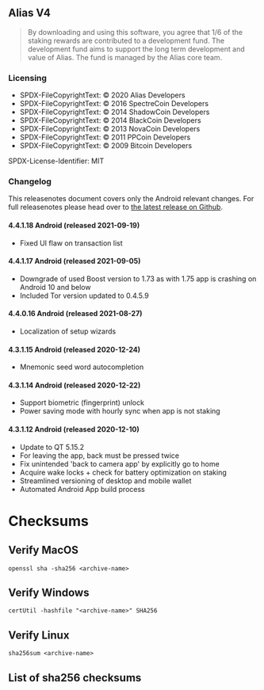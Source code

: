## Alias V4

> By downloading and using this software, you agree that 1/6 of the staking
> rewards are contributed to a development fund. The development fund aims
> to support the long term development and value of Alias. The fund is managed
> by the Alias core team.

### Licensing

- SPDX-FileCopyrightText: © 2020 Alias Developers
- SPDX-FileCopyrightText: © 2016 SpectreCoin Developers
- SPDX-FileCopyrightText: © 2014 ShadowCoin Developers
- SPDX-FileCopyrightText: © 2014 BlackCoin Developers
- SPDX-FileCopyrightText: © 2013 NovaCoin Developers
- SPDX-FileCopyrightText: © 2011 PPCoin Developers
- SPDX-FileCopyrightText: © 2009 Bitcoin Developers

SPDX-License-Identifier: MIT

### Changelog
This releasenotes document covers only the Android relevant changes. For full
releasenotes please head over to [the latest release on Github](https://github.com/aliascash/alias-wallet/releases/latest).

#### 4.4.1.18 Android (released 2021-09-19)
- Fixed UI flaw on transaction list

#### 4.4.1.17 Android (released 2021-09-05)
- Downgrade of used Boost version to 1.73 as with 1.75 app is crashing on Android 10 and below
- Included Tor version updated to 0.4.5.9

#### 4.4.0.16 Android (released 2021-08-27)
- Localization of setup wizards

#### 4.3.1.15 Android (released 2020-12-24)
- Mnemonic seed word autocompletion

#### 4.3.1.14 Android (released 2020-12-22)
- Support biometric (fingerprint) unlock
- Power saving mode with hourly sync when app is not staking

#### 4.3.1.12 Android (released 2020-12-10)
- Update to QT 5.15.2
- For leaving the app, back must be pressed twice
- Fix unintended 'back to camera app' by explicitly go to home
- Acquire wake locks + check for battery optimization on staking
- Streamlined versioning of desktop and mobile wallet
- Automated Android App build process

# Checksums
## Verify MacOS
```
openssl sha -sha256 <archive-name>
```
## Verify Windows
```
certUtil -hashfile "<archive-name>" SHA256
```
## Verify Linux
```
sha256sum <archive-name>
```
## List of sha256 checksums
